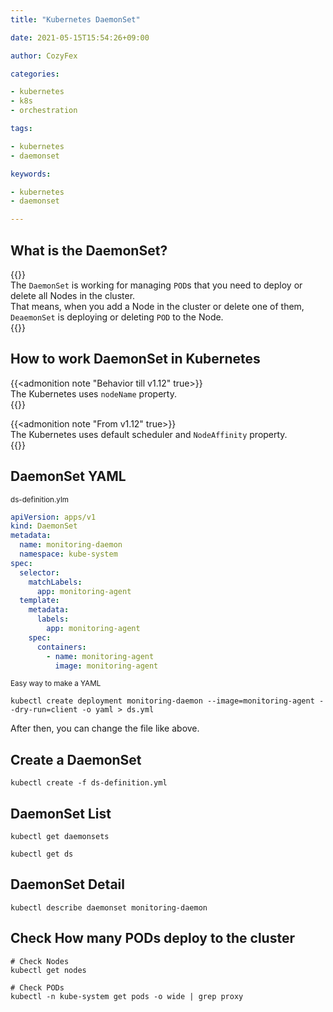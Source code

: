 ```yaml
---
title: "Kubernetes DaemonSet"

date: 2021-05-15T15:54:26+09:00

author: CozyFex

categories:

- kubernetes
- k8s
- orchestration

tags:

- kubernetes
- daemonset

keywords:

- kubernetes
- daemonset

---
```


## What is the DaemonSet?

{{<admonition note DaemonSet true>}}  
The `DaemonSet` is working for managing `POD`s that you need to deploy or delete all Nodes in the cluster.  
That means, when you add a Node in the cluster or delete one of them, `DeaemonSet` is deploying or deleting `POD` to the Node.  
{{</admonition>}}

## How to work DaemonSet in Kubernetes

{{<admonition note "Behavior till v1.12" true>}}  
The Kubernetes uses `nodeName` property.  
{{</admonition>}}

{{<admonition note "From v1.12" true>}}  
The Kubernetes uses default scheduler and `NodeAffinity` property.  
{{</admonition>}}

## DaemonSet YAML

<sub>ds-definition.ylm</sub>

```yaml
apiVersion: apps/v1
kind: DaemonSet
metadata:
  name: monitoring-daemon
  namespace: kube-system
spec:
  selector:
    matchLabels:
      app: monitoring-agent
  template:
    metadata:
      labels:
        app: monitoring-agent
    spec:
      containers:
        - name: monitoring-agent
          image: monitoring-agent
```

<sub>Easy way to make a YAML</sub>

```shell
kubectl create deployment monitoring-daemon --image=monitoring-agent --dry-run=client -o yaml > ds.yml
```

After then, you can change the file like above.

## Create a DaemonSet

```shell
kubectl create -f ds-definition.yml
```

## DaemonSet List

```shell
kubectl get daemonsets

kubectl get ds
```

## DaemonSet Detail

```shell
kubectl describe daemonset monitoring-daemon
```

## Check How many PODs deploy to the cluster

```shell
# Check Nodes
kubectl get nodes

# Check PODs
kubectl -n kube-system get pods -o wide | grep proxy
```
